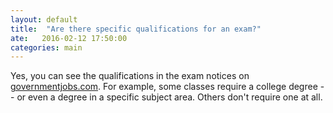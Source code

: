 ```yaml
---
layout: default
title:  "Are there specific qualifications for an exam?"
ate:   2016-02-12 17:50:00
categories: main
---
```

Yes, you can see the qualifications in the exam notices on [governmentjobs.com](https://governmentjobs.com/careers/lacity). For example, some classes require a college degree -- or even a degree in a specific subject area. Others don't require one at all. 
